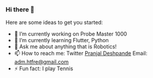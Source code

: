 ### Hi there 👋

Here are some ideas to get you started:

- 🔭 I’m currently working on Probe Master 1000
- 🌱 I’m currently learning Flutter, Python
- 💬 Ask me about anything that is Robotics!
- 📫 How to reach me: 
Twitter [Pranjal Deshpande](https://twitter.com/adm_P51)
 Email: adm.htfre@gmail.com
- ⚡ Fun fact: I play Tennis

